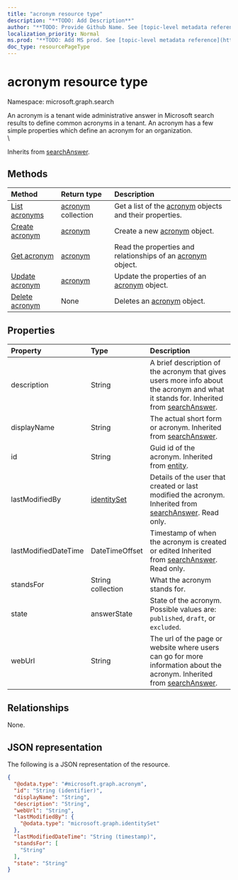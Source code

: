 ```yaml
---
title: "acronym resource type"
description: "**TODO: Add Description**"
author: "**TODO: Provide Github Name. See [topic-level metadata reference](https://msgo.azurewebsites.net/add/document/guidelines/metadata.html#topic-level-metadata)**"
localization_priority: Normal
ms.prod: "**TODO: Add MS prod. See [topic-level metadata reference](https://msgo.azurewebsites.net/add/document/guidelines/metadata.html#topic-level-metadata)**"
doc_type: resourcePageType
---
```


# acronym resource type

Namespace: microsoft.graph.search

An acronym is a tenant wide administrative answer in Microsoft search results to define common acronyms in a tenant. An acronym has a few simple properties which define an acronym for an organization.\
\



Inherits from [searchAnswer](../resources/searchanswer.md).

## Methods
|Method|Return type|Description|
|:---|:---|:---|
|[List acronyms](../api/search-acronym-list-acronyms.md)|[acronym](../resources/acronym.md) collection|Get a list of the [acronym](../resources/acronym.md) objects and their properties.|
|[Create acronym](../api/search-acronym-post-acronyms.md)|[acronym](../resources/acronym.md)|Create a new [acronym](../resources/acronym.md) object.|
|[Get acronym](../api/search-acronym-get-acronyms.md)|[acronym](../resources/acronym.md)|Read the properties and relationships of an [acronym](../resources/acronym.md) object.|
|[Update acronym](../api/search-acronym-update-acronyms.md)|[acronym](../resources/acronym.md)|Update the properties of an [acronym](../resources/acronym.md) object.|
|[Delete acronym](../api/search-acronym-delete-acronyms.md)|None|Deletes an [acronym](../resources/acronym.md) object.|

## Properties
|Property|Type|Description|
|:---|:---|:---|
|description|String|A brief description of the acronym that gives users more info about the acronym and what it stands for. Inherited from [searchAnswer](../resources/searchanswer.md).|
|displayName|String|The actual short form or acronym. Inherited from [searchAnswer](../resources/searchanswer.md).|
|id|String|Guid id of the acronym. Inherited from [entity](../resources/entity.md).|
|lastModifiedBy|[identitySet](../resources/identityset.md)|Details of the user that created or last modified the acronym. Inherited from [searchAnswer](../resources/searchanswer.md). Read only.|
|lastModifiedDateTime|DateTimeOffset|Timestamp of when the acronym is created or edited Inherited from [searchAnswer](../resources/searchanswer.md). Read only.|
|standsFor|String collection|What the acronym stands for.|
|state|answerState|State of the acronym. Possible values are: `published`, `draft`, or `excluded`.|
|webUrl|String|The url of the page or website where users can go for more information about the acronym. Inherited from [searchAnswer](../resources/searchanswer.md).|

## Relationships
None.

## JSON representation
The following is a JSON representation of the resource.
<!-- {
  "blockType": "resource",
  "keyProperty": "id",
  "@odata.type": "microsoft.graph.acronym",
  "baseType": "microsoft.graph.searchAnswer",
  "openType": false
}
-->
``` json
{
  "@odata.type": "#microsoft.graph.acronym",
  "id": "String (identifier)",
  "displayName": "String",
  "description": "String",
  "webUrl": "String",
  "lastModifiedBy": {
    "@odata.type": "microsoft.graph.identitySet"
  },
  "lastModifiedDateTime": "String (timestamp)",
  "standsFor": [
    "String"
  ],
  "state": "String"
}
```

